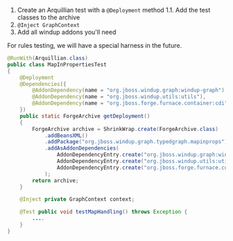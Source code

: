 1. Create an Arquillian test with a `@Deployment` method
    1.1. Add the test classes to the archive
2. `@Inject GraphContext`
3. Add all windup addons you'll need

For rules testing, we will have a special harness in the future.

```java
@RunWith(Arquillian.class)
public class MapInPropertiesTest
{
    @Deployment
    @Dependencies({
        @AddonDependency(name = "org.jboss.windup.graph:windup-graph"),
        @AddonDependency(name = "org.jboss.windup.utils:utils"),
        @AddonDependency(name = "org.jboss.forge.furnace.container:cdi")
    })
    public static ForgeArchive getDeployment()
    {
        ForgeArchive archive = ShrinkWrap.create(ForgeArchive.class)
            .addBeansXML()
            .addPackage("org.jboss.windup.graph.typedgraph.mapinprops")
            .addAsAddonDependencies(
                AddonDependencyEntry.create("org.jboss.windup.graph:windup-graph"),
                AddonDependencyEntry.create("org.jboss.windup.utils:utils"),
                AddonDependencyEntry.create("org.jboss.forge.furnace.container:cdi")
            );
        return archive;
    }

    @Inject private GraphContext context;

    @Test public void testMapHandling() throws Exception {
        ....
    }
}
